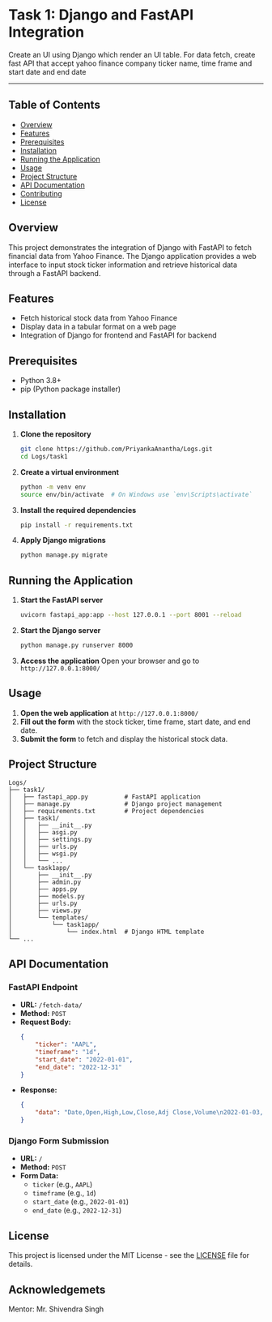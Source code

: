 # Task 1: Django and FastAPI Integration
Create an UI using Django which render an UI table. 
For data fetch, create fast API that accept yahoo finance company ticker name, time frame and start date and end date

---
## Table of Contents
- [Overview](#overview)
- [Features](#features)
- [Prerequisites](#prerequisites)
- [Installation](#installation)
- [Running the Application](#running-the-application)
- [Usage](#usage)
- [Project Structure](#project-structure)
- [API Documentation](#api-documentation)
- [Contributing](#contributing)
- [License](#license)

## Overview
This project demonstrates the integration of Django with FastAPI to fetch financial data from Yahoo Finance. The Django application provides a web interface to input stock ticker information and retrieve historical data through a FastAPI backend.

## Features
- Fetch historical stock data from Yahoo Finance
- Display data in a tabular format on a web page
- Integration of Django for frontend and FastAPI for backend

## Prerequisites
- Python 3.8+
- pip (Python package installer)

## Installation

1. **Clone the repository**
    ```bash
    git clone https://github.com/PriyankaAnantha/Logs.git
    cd Logs/task1
    ```

2. **Create a virtual environment**
    ```bash
    python -m venv env
    source env/bin/activate  # On Windows use `env\Scripts\activate`
    ```

3. **Install the required dependencies**
    ```bash
    pip install -r requirements.txt
    ```

4. **Apply Django migrations**
    ```bash
    python manage.py migrate
    ```

## Running the Application

1. **Start the FastAPI server**
    ```bash
    uvicorn fastapi_app:app --host 127.0.0.1 --port 8001 --reload
    ```

2. **Start the Django server**
    ```bash
    python manage.py runserver 8000
    ```

3. **Access the application**
    Open your browser and go to `http://127.0.0.1:8000/`

## Usage

1. **Open the web application** at `http://127.0.0.1:8000/`
2. **Fill out the form** with the stock ticker, time frame, start date, and end date.
3. **Submit the form** to fetch and display the historical stock data.

## Project Structure
```
Logs/
├── task1/
│   ├── fastapi_app.py          # FastAPI application
│   ├── manage.py               # Django project management
│   ├── requirements.txt        # Project dependencies
│   ├── task1/
│   │   ├── __init__.py
│   │   ├── asgi.py
│   │   ├── settings.py
│   │   ├── urls.py
│   │   ├── wsgi.py
│   │   └── ...
│   └── task1app/
│       ├── __init__.py
│       ├── admin.py
│       ├── apps.py
│       ├── models.py
│       ├── urls.py
│       ├── views.py
│       └── templates/
│           └── task1app/
│               └── index.html  # Django HTML template
└── ...
```


## API Documentation

### FastAPI Endpoint
- **URL:** `/fetch-data/`
- **Method:** `POST`
- **Request Body:**
    ```json
    {
        "ticker": "AAPL",
        "timeframe": "1d",
        "start_date": "2022-01-01",
        "end_date": "2022-12-31"
    }
    ```
- **Response:**
    ```json
    {
        "data": "Date,Open,High,Low,Close,Adj Close,Volume\n2022-01-03,182.630005,182.940002,177.710007,182.009995,181.078888,104487900\n..."
    }
    ```

### Django Form Submission
- **URL:** `/`
- **Method:** `POST`
- **Form Data:**
    - `ticker` (e.g., `AAPL`)
    - `timeframe` (e.g., `1d`)
    - `start_date` (e.g., `2022-01-01`)
    - `end_date` (e.g., `2022-12-31`)

## License
This project is licensed under the MIT License - see the [LICENSE](LICENSE.txt) file for details.

## Acknowledgemets
Mentor: Mr. Shivendra Singh 

